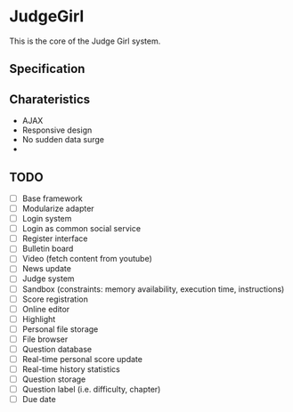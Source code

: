 # JudgeGirl

This is the core of the Judge Girl system. 

## Specification

## Charateristics
* AJAX
* Responsive design
* No sudden data surge
* 

## TODO
- [ ] Base framework  
 - [ ] Modularize adapter  
 - [ ] Login system   
  - [ ] Login as common social service
  - [ ] Register interface
- [ ] Bulletin board  
 - [ ] Video (fetch content from youtube)
 - [ ] News update
- [ ] Judge system  
 - [ ] Sandbox (constraints: memory availability, execution time, instructions)  
 - [ ] Score registration  
- [ ] Online editor
 - [ ] Highlight
 - [ ] Personal file storage
 - [ ] File browser  
- [ ] Question database  
 - [ ] Real-time personal score update  
 - [ ] Real-time history statistics   
 - [ ] Question storage  
 - [ ] Question label (i.e. difficulty, chapter)  
 - [ ] Due date

